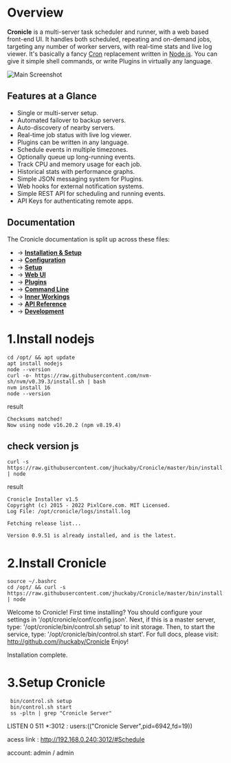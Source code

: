 # Overview

**Cronicle** is a multi-server task scheduler and runner, with a web based front-end UI.  It handles both scheduled, repeating and on-demand jobs, targeting any number of worker servers, with real-time stats and live log viewer.  It's basically a fancy [Cron](https://en.wikipedia.org/wiki/Cron) replacement written in [Node.js](https://nodejs.org/).  You can give it simple shell commands, or write Plugins in virtually any language.

![Main Screenshot](https://pixlcore.com/software/cronicle/screenshots-new/job-details-complete.png)

## Features at a Glance

* Single or multi-server setup.
* Automated failover to backup servers.
* Auto-discovery of nearby servers.
* Real-time job status with live log viewer.
* Plugins can be written in any language.
* Schedule events in multiple timezones.
* Optionally queue up long-running events.
* Track CPU and memory usage for each job.
* Historical stats with performance graphs.
* Simple JSON messaging system for Plugins.
* Web hooks for external notification systems.
* Simple REST API for scheduling and running events.
* API Keys for authenticating remote apps.

## Documentation

The Cronicle documentation is split up across these files:

- &rarr; **[Installation & Setup](https://github.com/jhuckaby/Cronicle/blob/master/docs/Setup.md)**
- &rarr; **[Configuration](https://github.com/jhuckaby/Cronicle/blob/master/docs/Configuration.md)**
- &rarr; **[Setup](https://github.com/jhuckaby/Cronicle/blob/master/docs/Setup.md)**
- &rarr; **[Web UI](https://github.com/jhuckaby/Cronicle/blob/master/docs/WebUI.md)**
- &rarr; **[Plugins](https://github.com/jhuckaby/Cronicle/blob/master/docs/Plugins.md)**
- &rarr; **[Command Line](https://github.com/jhuckaby/Cronicle/blob/master/docs/CommandLine.md)**
- &rarr; **[Inner Workings](https://github.com/jhuckaby/Cronicle/blob/master/docs/InnerWorkings.md)**
- &rarr; **[API Reference](https://github.com/jhuckaby/Cronicle/blob/master/docs/APIReference.md)**
- &rarr; **[Development](https://github.com/jhuckaby/Cronicle/blob/master/docs/Development.md)**

# 1.Install nodejs
```shell
cd /opt/ && apt update
apt install nodejs
node --version
curl -o- https://raw.githubusercontent.com/nvm-sh/nvm/v0.39.3/install.sh | bash
nvm install 16
node --version
```
result 
```shell
Checksums matched!
Now using node v16.20.2 (npm v8.19.4)

```

## check version js
```shell
curl -s https://raw.githubusercontent.com/jhuckaby/Cronicle/master/bin/install.js | node

```
result 
```shell
Cronicle Installer v1.5
Copyright (c) 2015 - 2022 PixlCore.com. MIT Licensed.
Log File: /opt/cronicle/logs/install.log

Fetching release list...

Version 0.9.51 is already installed, and is the latest.

```

# 2.Install Cronicle
```shell
source ~/.bashrc
cd /opt/ && curl -s https://raw.githubusercontent.com/jhuckaby/Cronicle/master/bin/install.js | node
```
Welcome to Cronicle!
First time installing?  You should configure your settings in '/opt/cronicle/conf/config.json'.
Next, if this is a master server, type: '/opt/cronicle/bin/control.sh setup' to init storage.
Then, to start the service, type: '/opt/cronicle/bin/control.sh start'.
For full docs, please visit: http://github.com/jhuckaby/Cronicle
Enjoy!

Installation complete.

# 3.Setup Cronicle
```shell
 bin/control.sh setup
 bin/control.sh start
 ss -pltn | grep "Cronicle Server"
```
LISTEN 0      511                *:3012            *:*    users:(("Cronicle Server",pid=6942,fd=19))

acess link : http://192.168.0.240:3012/#Schedule

account: admin / admin